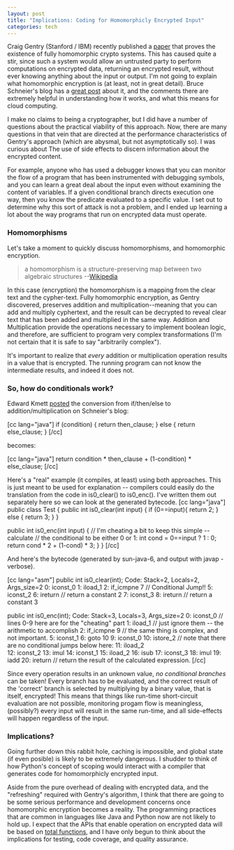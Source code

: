 ```yaml
--- 
layout: post
title: "Implications: Coding for Homomorphicly Encrypted Input"
categories: tech
---
```

Craig Gentry (Stanford / IBM) recently published a <a href="http://portal.acm.org/citation.cfm?id=1536414.1536440">paper</a> that proves the existence of fully homomorphic crypto systems.  This has caused quite a stir, since such a system would allow an untrusted party to perform computations on encrypted data, returning an encrypted result, without ever knowing anything about the input or output.  I'm not going to explain what homomorphic encryption is (at least, not in great detail).  Bruce Schneier's blog has a <a href="http://www.schneier.com/blog/archives/2009/07/homomorphic_enc.html">great post</a> about it, and the comments there are extremely helpful in understanding how it works, and what this means for cloud computing.

I make no claims to being a cryptographer, but I did have a number of questions about the practical viability of this approach.  Now, there are many questions in that vein that are directed at the performance characteristics of Gentry's approach (which are abysmal, but not asymptotically so).  I was curious about The use of side effects to discern information about the encrypted content.

For example, anyone who has used a debugger knows that you can monitor the flow of a program that has been instrumented with debugging symbols, and you can learn a great deal about the input even without examining the content of variables.  If a given conditional branch directs execution one way, then you know the predicate evaluated to a specific value.  I set out to determine why this sort of attack is not a problem, and I ended up learning a lot about the way programs that run on encrypted data must operate.

### Homomorphisms


Let's take a moment to quickly discuss homomorphisms, and homomorphic encryption.
<blockquote>a homomorphism is a structure-preserving map between two algebraic structures --<a href="http://en.wikipedia.org/wiki/Homomorphism">Wikipedia</a></blockquote>
In this case (encryption) the homomorphism is a mapping from the clear text and the cypher-text.  Fully homomorphic encryption, as Gentry discovered, preserves addition and multiplication--meaning that you can add and multiply cyphertext, and the result can be decrypted to reveal clear text that has been added and multiplied in the same way.  Addition and Multiplication provide the operations necessary to implement boolean logic, and therefore, are sufficient to program very complex transformations (I'm not certain that it is safe to say "arbitrarily complex").

It's important to realize that <em>every</em> addition or multiplication operation results in a value that is encrypted.  The running program can not know the intermediate results, and indeed it does not.

### So, how do conditionals work?

Edward Kmett <a href="http://www.schneier.com/blog/archives/2009/07/homomorphic_enc.html#c383405">posted</a> the conversion from if/then/else to addition/multiplication on Schneier's blog:

[cc lang="java"]
if (condition) {
   return then_clause;
} else {
   return else_clause;
}
[/cc]

becomes:

[cc lang="java"]
return condition * then_clause + (1-condition) * else_clause;
[/cc]

Here's a "real" example (it compiles, at least) using both approaches.  This is just meant to be used for explanation -- compilers could easily do the translation from the code in is0_clear() to is0_enc().  I've written them out separately here so we can look at the generated bytecode.
[cc lang="java"]
public class Test {
   public int is0_clear(int input) {
      if (0==input){
         return 2;
      } else {
         return 3;
      }
   }

   public int is0_enc(int input) {
      // I'm cheating a bit to keep this simple -- calculate
      // the conditional to be either 0 or 1:
      int cond = 0==input ? 1 : 0;
      return cond * 2 + (1-cond) * 3;
   }
}
[/cc]

And here's the bytecode (generated by sun-java-6, and output with javap -verbose).

[cc lang="asm"]
public int is0_clear(int);
  Code:
   Stack=2, Locals=2, Args_size=2
   0:	iconst_0
   1:	iload_1
   2:	if_icmpne	7  // Conditional Jump!!
   5:	iconst_2
   6:	ireturn        // return a constant 2
   7:	iconst_3
   8:	ireturn        // return a constant 3

public int is0_enc(int);
  Code:
   Stack=3, Locals=3, Args_size=2
   0:	iconst_0      // lines 0-9 here are for the "cheating" part
   1:	iload_1        // just ignore them -- the arithmetic to accomplish
   2:	if_icmpne	9   // the same thing is complex, and not important.
   5:	iconst_1
   6:	goto	10
   9:	iconst_0
   10:	istore_2   // note that there are no conditional jumps below here: 
   11:	iload_2   
   12:	iconst_2
   13:	imul
   14:	iconst_1
   15:	iload_2
   16:	isub
   17:	iconst_3
   18:	imul
   19:	iadd
   20:	ireturn   // return the result of the calculated expression.
[/cc]

Since every operation results in an unknown value, <em>no conditional branches</em> can be taken!  Every branch has to be evaluated, and the correct result of the 'correct' branch is selected by multiplying by a binary value, that is itself, encrypted!  This means that things like run-time short-circuit evaluation are not possible, monitoring progam flow is meaningless,  (possibly?) every input will result in the same run-time, and all side-effects will happen regardless of the input.  

### Implications?
Going further down this rabbit hole, caching is impossible, and global state (if even posible) is likely to be extremely dangerous.  I shudder to think of how Python's concept of scoping would interact with a compiler that generates code for homomorphicly encrypted input.

Aside from the pure overhead of dealing with encrypted data, and the "refreshing" required with Gentry's algorithm, I think that there are going to be some serious performance and development concerns once homomorphic encryption becomes a reality.  The programming practices that are common in languages like Java and Python now are not likely to hold up.  I expect that the APIs that enable operation on encrypted data will be based on <a href="http://en.wikipedia.org/wiki/Total_function">total functions</a>, and I have only begun to think about the implications for testing, code coverage, and quality assurance.
